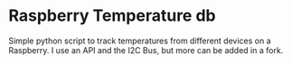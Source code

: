 # Raspberry Temperature db
Simple python script to track temperatures from different devices on a Raspberry. I use an API and the I2C Bus, but more can be added in a fork.